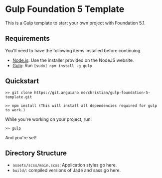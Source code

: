 # Gulp Foundation 5 Template

This is a Gulp template to start your own project with Foundation 5.1.

## Requirements

You'll need to have the following items installed before continuing.

  * [Node.js](http://nodejs.org): Use the installer provided on the NodeJS website.
  * [Gulp](http://gylpjs.com/): Run `[sudo] npm install -g gulp`

## Quickstart

`>> git clone https://git.anguiano.me/christian/gulp-foundation-5-template.git`

`>> npm install (This will install all dependencies required for gulp to work.)
`

While you're working on your project, run:

`>> gulp`

And you're set!

## Directory Structure

  * `assets/scss/main.scss`: Application styles go here.
  * `build/`: compiled versions of Jade and sass go here.


